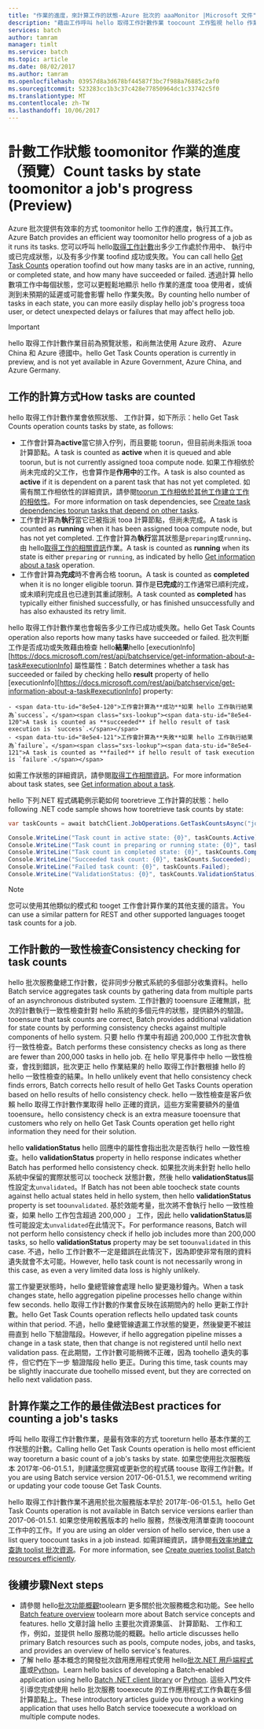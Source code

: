 ```yaml
---
title: "作業的進度，來計算工作的狀態-Azure 批次的 aaaMonitor |Microsoft 文件"
description: "藉由工作呼叫 hello 取得工作計數作業 toocount 工作監視 hello 作業的進度。 您可以取得作用中、執行中和已完成工作的計數，並依照成功或失敗的工作計算。"
services: batch
author: tamram
manager: timlt
ms.service: batch
ms.topic: article
ms.date: 08/02/2017
ms.author: tamram
ms.openlocfilehash: 03957d8a3d678bf44587f3bc7f988a76885c2af0
ms.sourcegitcommit: 523283cc1b3c37c428e77850964dc1c33742c5f0
ms.translationtype: MT
ms.contentlocale: zh-TW
ms.lasthandoff: 10/06/2017
---
```

# <a name="count-tasks-by-state-toomonitor-a-jobs-progress-preview"></a><span data-ttu-id="8e5e4-104">計數工作狀態 toomonitor 作業的進度 （預覽）</span><span class="sxs-lookup"><span data-stu-id="8e5e4-104">Count tasks by state toomonitor a job's progress (Preview)</span></span>

<span data-ttu-id="8e5e4-105">Azure 批次提供有效率的方式 toomonitor hello 工作的進度，執行其工作。</span><span class="sxs-lookup"><span data-stu-id="8e5e4-105">Azure Batch provides an efficient way toomonitor hello progress of a job as it runs its tasks.</span></span> <span data-ttu-id="8e5e4-106">您可以呼叫 hello[取得工作計數][ rest_get_task_counts]出多少工作處於作用中、 執行中或已完成狀態，以及有多少作業 toofind 成功或失敗。</span><span class="sxs-lookup"><span data-stu-id="8e5e4-106">You can call hello [Get Task Counts][rest_get_task_counts] operation toofind out how many tasks are in an active, running, or completed state, and how many have succeeded or failed.</span></span> <span data-ttu-id="8e5e4-107">透過計算 hello 數項工作中每個狀態，您可以更輕鬆地顯示 hello 作業的進度 tooa 使用者，或偵測到未預期的延遲或可能會影響 hello 作業失敗。</span><span class="sxs-lookup"><span data-stu-id="8e5e4-107">By counting hello number of tasks in each state, you can more easily display hello job's progress tooa user, or detect unexpected delays or failures that may affect hello job.</span></span>

> [!IMPORTANT]
> <span data-ttu-id="8e5e4-108">hello 取得工作計數作業目前為預覽狀態，和尚無法使用 Azure 政府、 Azure China 和 Azure 德國中。</span><span class="sxs-lookup"><span data-stu-id="8e5e4-108">hello Get Task Counts operation is currently in preview, and is not yet available in Azure Government, Azure China, and Azure Germany.</span></span> 
>
>

## <a name="how-tasks-are-counted"></a><span data-ttu-id="8e5e4-109">工作的計算方式</span><span class="sxs-lookup"><span data-stu-id="8e5e4-109">How tasks are counted</span></span>

<span data-ttu-id="8e5e4-110">hello 取得工作計數作業會依照狀態、 工作計算，如下所示：</span><span class="sxs-lookup"><span data-stu-id="8e5e4-110">hello Get Task Counts operation counts tasks by state, as follows:</span></span>

- <span data-ttu-id="8e5e4-111">工作會計算為**active**當它排入佇列，而且要能 toorun，但目前尚未指派 tooa 計算節點。</span><span class="sxs-lookup"><span data-stu-id="8e5e4-111">A task is counted as **active** when it is queued and able toorun, but is not currently assigned tooa compute node.</span></span> <span data-ttu-id="8e5e4-112">如果工作相依於尚未完成的父工作，也會算作是**作用中**的工作。</span><span class="sxs-lookup"><span data-stu-id="8e5e4-112">A task is also counted as **active** if it is dependent on a parent task that has not yet completed.</span></span> <span data-ttu-id="8e5e4-113">如需有關工作相依性的詳細資訊，請參閱[toorun 工作相依於其他工作建立工作的相依性](batch-task-dependencies.md)。</span><span class="sxs-lookup"><span data-stu-id="8e5e4-113">For more information on task dependencies, see [Create task dependencies toorun tasks that depend on other tasks](batch-task-dependencies.md).</span></span> 
- <span data-ttu-id="8e5e4-114">工作會計算為**執行**當它已被指派 tooa 計算節點，但尚未完成。</span><span class="sxs-lookup"><span data-stu-id="8e5e4-114">A task is counted as **running** when it has been assigned tooa compute node, but has not yet completed.</span></span> <span data-ttu-id="8e5e4-115">工作會計算為**執行**當其狀態是`preparing`或`running`、 由 hello[取得工作的相關資訊][ rest_get_task]作業。</span><span class="sxs-lookup"><span data-stu-id="8e5e4-115">A task is counted as **running** when its state is either `preparing` or `running`, as indicated by hello [Get information about a task][rest_get_task] operation.</span></span>
- <span data-ttu-id="8e5e4-116">工作會計算為**完成**時不會再合格 toorun。</span><span class="sxs-lookup"><span data-stu-id="8e5e4-116">A task is counted as **completed** when it is no longer eligible toorun.</span></span> <span data-ttu-id="8e5e4-117">算作是**已完成**的工作通常已順利完成，或未順利完成且也已達到其重試限制。</span><span class="sxs-lookup"><span data-stu-id="8e5e4-117">A task counted as **completed** has typically either finished successfully, or has finished unsuccessfully and has also exhausted its retry limit.</span></span> 

<span data-ttu-id="8e5e4-118">hello 取得工作計數作業也會報告多少工作已成功或失敗。</span><span class="sxs-lookup"><span data-stu-id="8e5e4-118">hello Get Task Counts operation also reports how many tasks have succeeded or failed.</span></span> <span data-ttu-id="8e5e4-119">批次判斷工作是否成功或失敗藉由檢查 hello**結果**hello [executionInfo] [https://docs.microsoft.com/rest/api/batchservice/get-information-about-a-task#executionInfo] 屬性屬性：</span><span class="sxs-lookup"><span data-stu-id="8e5e4-119">Batch determines whether a task has succeeded or failed by checking hello **result** property of hello [executionInfo][https://docs.microsoft.com/rest/api/batchservice/get-information-about-a-task#executionInfo] property:</span></span>

    - <span data-ttu-id="8e5e4-120">工作會計算為**成功**如果 hello 工作執行結果為`success`。</span><span class="sxs-lookup"><span data-stu-id="8e5e4-120">A task is counted as **succeeded** if hello result of task execution is `success`.</span></span>
    - <span data-ttu-id="8e5e4-121">工作會計算為**失敗**如果 hello 工作執行結果為`failure`。</span><span class="sxs-lookup"><span data-stu-id="8e5e4-121">A task is counted as **failed** if hello result of task execution is `failure`.</span></span>

<span data-ttu-id="8e5e4-122">如需工作狀態的詳細資訊，請參閱[取得工作相關資訊][rest_get_task]。</span><span class="sxs-lookup"><span data-stu-id="8e5e4-122">For more information about task states, see [Get information about a task][rest_get_task].</span></span>

<span data-ttu-id="8e5e4-123">hello 下列.NET 程式碼範例示範如何 tooretrieve 工作計算的狀態：</span><span class="sxs-lookup"><span data-stu-id="8e5e4-123">hello following .NET code sample shows how tooretrieve task counts by state:</span></span> 

```csharp
var taskCounts = await batchClient.JobOperations.GetTaskCountsAsync("job-1");

Console.WriteLine("Task count in active state: {0}", taskCounts.Active);
Console.WriteLine("Task count in preparing or running state: {0}", taskCounts.Running);
Console.WriteLine("Task count in completed state: {0}", taskCounts.Completed);
Console.WriteLine("Succeeded task count: {0}", taskCounts.Succeeded);
Console.WriteLine("Failed task count: {0}", taskCounts.Failed);
Console.WriteLine("ValidationStatus: {0}", taskCounts.ValidationStatus);
```

> [!NOTE]
> <span data-ttu-id="8e5e4-124">您可以使用其他類似的模式和 tooget 工作會計算作業的其他支援的語言。</span><span class="sxs-lookup"><span data-stu-id="8e5e4-124">You can use a similar pattern for REST and other supported languages tooget task counts for a job.</span></span> 
> 
> 

## <a name="consistency-checking-for-task-counts"></a><span data-ttu-id="8e5e4-125">工作計數的一致性檢查</span><span class="sxs-lookup"><span data-stu-id="8e5e4-125">Consistency checking for task counts</span></span>

<span data-ttu-id="8e5e4-126">hello 批次服務彙總工作計數，從非同步分散式系統的多個部分收集資料。</span><span class="sxs-lookup"><span data-stu-id="8e5e4-126">hello Batch service aggregates task counts by gathering data from multiple parts of an asynchronous distributed system.</span></span> <span data-ttu-id="8e5e4-127">工作計數的 tooensure 正確無誤，批次的計數執行一致性檢查針對 hello 系統的多個元件的狀態，提供額外的驗證。</span><span class="sxs-lookup"><span data-stu-id="8e5e4-127">tooensure that task counts are correct, Batch provides additional validation for state counts by performing consistency checks against multiple components of hello system.</span></span> <span data-ttu-id="8e5e4-128">只要 hello 作業中有超過 200,000 工作批次會執行一致性檢查。</span><span class="sxs-lookup"><span data-stu-id="8e5e4-128">Batch performs these consistency checks as long as there are fewer than 200,000 tasks in hello job.</span></span> <span data-ttu-id="8e5e4-129">在 hello 罕見事件中 hello 一致性檢查，會找到錯誤，批次更正 hello 作業結果的 hello 取得工作計數根據 hello 的 hello 一致性檢查的結果。</span><span class="sxs-lookup"><span data-stu-id="8e5e4-129">In hello unlikely event that hello consistency check finds errors, Batch corrects hello result of hello Get Tasks Counts operation based on hello results of hello consistency check.</span></span> <span data-ttu-id="8e5e4-130">hello 一致性檢查是客戶依賴 hello 取得工作計數作業取得 hello 正確的資訊，這些方案需要額外的量值 tooensure。</span><span class="sxs-lookup"><span data-stu-id="8e5e4-130">hello consistency check is an extra measure tooensure that customers who rely on hello Get Task Counts operation get hello right information they need for their solution.</span></span>

<span data-ttu-id="8e5e4-131">hello **validationStatus** hello 回應中的屬性會指出批次是否執行 hello 一致性檢查。</span><span class="sxs-lookup"><span data-stu-id="8e5e4-131">hello **validationStatus** property in hello response indicates whether Batch has performed hello consistency check.</span></span> <span data-ttu-id="8e5e4-132">如果批次尚未針對 hello hello 系統中保留的實際狀態可以 toocheck 狀態計數，然後 hello **validationStatus**屬性設定太`unvalidated`。</span><span class="sxs-lookup"><span data-stu-id="8e5e4-132">If Batch has not been able toocheck state counts against hello actual states held in hello system, then hello **validationStatus** property is set too`unvalidated`.</span></span> <span data-ttu-id="8e5e4-133">基於效能考量，批次將不會執行 hello 一致性檢查，如果 hello 工作包含超過 200,000 」 工作，因此 hello **validationStatus**屬性可能設定太`unvalidated`在此情況下。</span><span class="sxs-lookup"><span data-stu-id="8e5e4-133">For performance reasons, Batch will not perform hello consistency check if hello job includes more than 200,000 tasks, so hello **validationStatus** property may be set too`unvalidated` in this case.</span></span> <span data-ttu-id="8e5e4-134">不過，hello 工作計數不一定是錯誤在此情況下，因為即使非常有限的資料遺失就會不太可能。</span><span class="sxs-lookup"><span data-stu-id="8e5e4-134">However, hello task count is not necessarily wrong in this case, as even a very limited data loss is highly unlikely.</span></span> 

<span data-ttu-id="8e5e4-135">當工作變更狀態時，hello 彙總管線會處理 hello 變更幾秒鐘內。</span><span class="sxs-lookup"><span data-stu-id="8e5e4-135">When a task changes state, hello aggregation pipeline processes hello change within few seconds.</span></span> <span data-ttu-id="8e5e4-136">hello 取得工作計數的作業會反映在該期間內的 hello 更新工作計數。</span><span class="sxs-lookup"><span data-stu-id="8e5e4-136">hello Get Task Counts operation reflects hello updated task counts within that period.</span></span> <span data-ttu-id="8e5e4-137">不過，hello 彙總管線遺漏工作狀態的變更，然後變更不被註冊直到 hello 下驗證階段。</span><span class="sxs-lookup"><span data-stu-id="8e5e4-137">However, if hello aggregation pipeline misses a change in a task state, then that change is not registered until hello next validation pass.</span></span> <span data-ttu-id="8e5e4-138">在此期間，工作計數可能稍微不正確，因為 toohello 遺失的事件，但它們在下一步 驗證階段 hello 更正。</span><span class="sxs-lookup"><span data-stu-id="8e5e4-138">During this time, task counts may be slightly inaccurate due toohello missed event, but they are corrected on hello next validation pass.</span></span>

## <a name="best-practices-for-counting-a-jobs-tasks"></a><span data-ttu-id="8e5e4-139">計算作業之工作的最佳做法</span><span class="sxs-lookup"><span data-stu-id="8e5e4-139">Best practices for counting a job's tasks</span></span>

<span data-ttu-id="8e5e4-140">呼叫 hello 取得工作計數作業，是最有效率的方式 tooreturn hello 基本作業的工作狀態的計數。</span><span class="sxs-lookup"><span data-stu-id="8e5e4-140">Calling hello Get Task Counts operation is hello most efficient way tooreturn a basic count of a job's tasks by state.</span></span> <span data-ttu-id="8e5e4-141">如果您使用批次服務版本 2017年-06-01.5.1，則建議您撰寫或更新您的程式碼 toouse 取得工作計數。</span><span class="sxs-lookup"><span data-stu-id="8e5e4-141">If you are using Batch service version 2017-06-01.5.1, we recommend writing or updating your code toouse Get Task Counts.</span></span>

<span data-ttu-id="8e5e4-142">hello 取得工作計數作業不適用於批次服務版本早於 2017年-06-01.5.1。</span><span class="sxs-lookup"><span data-stu-id="8e5e4-142">hello Get Task Counts operation is not available in Batch service versions earlier than 2017-06-01.5.1.</span></span> <span data-ttu-id="8e5e4-143">如果您使用較舊版本的 hello 服務，然後改用清單查詢 toocount 工作中的工作。</span><span class="sxs-lookup"><span data-stu-id="8e5e4-143">If you are using an older version of hello service, then use a list query toocount tasks in a job instead.</span></span> <span data-ttu-id="8e5e4-144">如需詳細資訊，請參閱[有效率地建立查詢 toolist 批次資源](batch-efficient-list-queries.md)。</span><span class="sxs-lookup"><span data-stu-id="8e5e4-144">For more information, see [Create queries toolist Batch resources efficiently](batch-efficient-list-queries.md).</span></span>

## <a name="next-steps"></a><span data-ttu-id="8e5e4-145">後續步驟</span><span class="sxs-lookup"><span data-stu-id="8e5e4-145">Next steps</span></span>

* <span data-ttu-id="8e5e4-146">請參閱 hello[批次功能概觀](batch-api-basics.md)toolearn 更多關於批次服務概念和功能。</span><span class="sxs-lookup"><span data-stu-id="8e5e4-146">See hello [Batch feature overview](batch-api-basics.md) toolearn more about Batch service concepts and features.</span></span> <span data-ttu-id="8e5e4-147">hello 文章討論 hello 主要批次資源集區、 計算節點、 工作和工作，例如，並提供 hello 服務功能的概觀。</span><span class="sxs-lookup"><span data-stu-id="8e5e4-147">hello article discusses hello primary Batch resources such as pools, compute nodes, jobs, and tasks, and provides an overview of hello service's features.</span></span>
* <span data-ttu-id="8e5e4-148">了解 hello 基本概念的開發批次啟用應用程式使用 hello[批次.NET 用戶端程式庫](batch-dotnet-get-started.md)或[Python](batch-python-tutorial.md)。</span><span class="sxs-lookup"><span data-stu-id="8e5e4-148">Learn hello basics of developing a Batch-enabled application using hello [Batch .NET client library](batch-dotnet-get-started.md) or [Python](batch-python-tutorial.md).</span></span> <span data-ttu-id="8e5e4-149">這些入門文件引導您完成使用 hello 批次服務 tooexecute 的工作應用程式工作負載在多個計算節點上。</span><span class="sxs-lookup"><span data-stu-id="8e5e4-149">These introductory articles guide you through a working application that uses hello Batch service tooexecute a workload on multiple compute nodes.</span></span>


[rest_get_task_counts]: https://docs.microsoft.com/rest/api/batchservice/get-the-task-counts-for-a-job
[rest_get_task]: https://docs.microsoft.com/rest/api/batchservice/get-information-about-a-task
[rest_list_tasks]: https://docs.microsoft.com/rest/api/batchservice/list-the-tasks-associated-with-a-job

